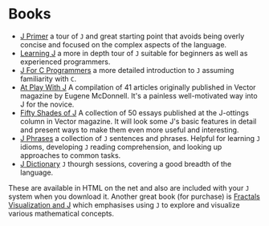 # Books

- [J Primer][j-primer-link] a tour of `J` and great starting point that avoids being overly concise and focused on the complex aspects of the language.
- [Learning J][learning-j-link] a more in depth tour of `J` suitable for beginners as well as experienced programmers.
- [J For C Programmers][j-for-c-link] a more detailed introduction to `J` assuming familiarity with `C`.
- [At Play With J][at-play-link] A compilation of 41 articles originally published in Vector magazine by Eugene McDonnell. It's a painless well-motivated way into J for the novice.
- [Fifty Shades of J][fifty-shades-link] A collection of 50 essays published at the J-ottings column in Vector magazine. It will look some J's basic features in detail and present ways to make them even more useful and interesting.
- [J Phrases][j-phrases-link] a collection of `J` sentences and phrases. Helpful for learning `J` idioms, developing `J` reading comprehension, and looking up approaches to common tasks.
- [J Dictionary][j-dictionary-link] `J` thourgh sessions, covering a good breadth of the language.

These are available in HTML on the net and also are included with your `J` system when you download it.
Another great book (for purchase) is [Fractals Visualization and J][fractals-link] which emphasises using `J` to explore and visualize various mathematical concepts.


[j-primer-link]: https://www.jsoftware.com/help/primer/contents.htm
[learning-j-link]: https://www.jsoftware.com/help/learning/contents.htm
[j-for-c-link]: https://www.jsoftware.com/help/jforc/contents.htm
[at-play-link]: https://code.jsoftware.com/wiki/At_Play_With_J
[fifty-shades-link]: https://code.jsoftware.com/wiki/Fifty_Shades_of_J
[j-phrases-link]: https://www.jsoftware.com/help/phrases/contents.htm
[j-dictionary-link]: https://www.jsoftware.com/help/dictionary/contents.htm
[fractals-link]: https://books.google.ca/books?id=Qs2kCwAAQBAJ&printsec=frontcover&source=gbs_ge_summary_r&cad=0#v=onepage&q&f=false
